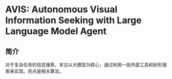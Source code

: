 # AVIS: Autonomous Visual Information Seeking with Large Language Model Agent

## 简介

对于复杂任务的信息搜索，本文以大模型为核心，通过利用一些外部工具和树形搜索来实现。亮点是相关算法。
